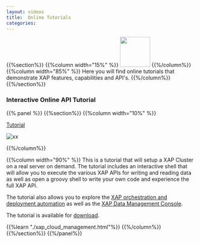 ```yaml
---
layout: videos
title:  Online Tutorials
categories:
---
```




{{%section%}}
{{%column width="15%" %}}
<img src="/attachment_files/subject/imc.png" width="80" height="80">
{{%/column%}}
{{%column width="85%" %}}
Here you will find online tutorials that demonstrate XAP features, capabilities and API's.
{{%/column%}}
{{%/section%}}




### Interactive Online API Tutorial

{{% panel   %}}
{{%section%}}
{{%column width="10%" %}}

[Tutorial](./xap_cloud_management.html)


![xx](/attachment_files/subject/admin-api.png)



{{%/column%}}

{{%column width="90%" %}}
This is a tutorial that will setup a XAP Cluster on a real server on demand. The tutorial includes an interactive shell that will allow you to execute the various XAP APIs for writing and reading data as well as open a groovy shell to write your own code and experience the full XAP API.




The tutorial also allows you to explore the <a href="http://www.gigaspaces.com/xap-deployment-management-and-automation-solution" target="_blank">XAP orchestration and deployment automation</a> as well as the [XAP Data Management Console]({%latestadmurl%}}/web-management-console.html).

The tutorial is available for [download]({{%latestjavatuturl%}}/interactive-api-guide.html).

{{%learn "./xap_cloud_management.html"%}}
{{%/column%}}
{{%/section%}}
{{%/panel%}}


